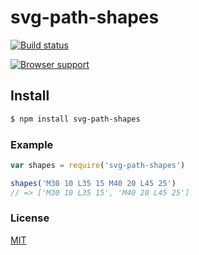 # svg-path-shapes

[![Build status](https://travis-ci.org/michaelrhodes/svg-path-shapes.png?branch=master)](https://travis-ci.org/michaelrhodes/svg-path-shapes)

[![Browser support](https://ci.testling.com/michaelrhodes/svg-path-shapes.png)](https://ci.testling.com/michaelrhodes/svg-path-shapes)

## Install
```sh
$ npm install svg-path-shapes
```

### Example
``` js
var shapes = require('svg-path-shapes')

shapes('M30 10 L35 15 M40 20 L45 25')
// => ['M30 10 L35 15', 'M40 20 L45 25']
```

### License
[MIT](http://opensource.org/licenses/MIT)
